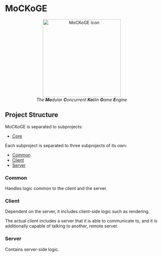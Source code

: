 # MoCKoGE
<p align="center">
  <image src=".idea/icon.png" alt="MoCKoGE Icon" width=256/>
  <br/>
  <i>The <b>Mo</b>dular <b>C</b>oncurrent <b>Ko</b>tlin <b>G</b>ame <b>E</b>ngine</i>
</p>

## Project Structure

MoCKoGE is separated to subprojects:

- [Core](core/README.md)

Each subproject is separated to three subprojects of its own:

- [Common](#common)
- [Client](#client)
- [Server](#server)

### Common

Handles logic common to the client and the server.

### Client

Dependent on the server, it includes client-side logic such as rendering.

The actual client includes a server that it is able to communicate to, and it is additionally capable of talking to
another, remote server.

### Server

Contains server-side logic.
